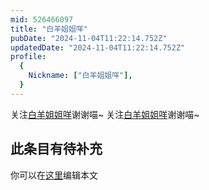 ```yaml
---
mid: 526466097
title: "白羊姐姐咩"
pubDate: "2024-11-04T11:22:14.752Z"
updatedDate: "2024-11-04T11:22:14.752Z"
profile:
  {
    Nickname: ["白羊姐姐咩"],
  }
---
```


关注[白羊姐姐咩](https://space.bilibili.com/526466097)谢谢喵~ 关注[白羊姐姐咩](https://space.bilibili.com/526466097)谢谢喵~

## 此条目有待补充
你可以在[这里](https://github.com/Yuhanawa/VTuber.ICU-Content/edit/master/v/白羊姐姐咩/index.md)编辑本文
